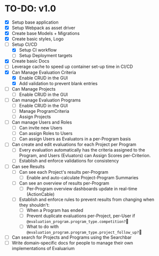 # TO-DO: v1.0

- [x] Setup base application
- [x] Setup Webpack as asset driver
- [x] Create base Models + Migrations
- [x] Create basic styles, Logo
- [ ] Setup CI/CD
  - [x] Setup CI workflow
  - [ ] Setup Deployment targets
- [x] Create basic Docs
- [ ] Leverage cache to speed up container set-up time in CI/CD
- [x] Can Manage Evaluation Criteria
  - [x] Enable CRUD in the GUI
  - [x] Add validation to prevent blank entries
- [ ] Can Manage Projects
  - [ ] Enable CRUD in the GUI
- [ ] Can manage Evaluation Programs
  - [ ] Enable CRUD in the GUI
  - [ ] Manage ProgramCriteria
  - [ ] Assign Projects
- [ ] Can manage Users and Roles
  - [ ] Can invite new Users
  - [ ] Can assign Roles to Users
  - [ ] Can assign Users as Evaluators in a per-Program basis
- [ ] Can create and edit evaluations for each Project per Program
  - [ ] Every evaluation automatically has the criteria assigned to the Program, and Users (Evluators) can Assign Scores per-Criterion.
  - [ ] Establish and enforce validations for consistency
- [ ] Can see Results
  - [ ] Can see each Project's results per-Program
    - [ ] Enable and auto-calculate Project-Program Summaries
  - [ ] Can see an overview of results per-Program
    - [ ] Per-Program overview dashboards update in real-time (ActionCable)
  - [ ] Establish and enforce rules to prevent results from changing when they shouldn't:
    - [ ] When a Program has ended
    - [ ] Prevent duplicate evaluations per-Project, per-User if `@evaluation_program.program_type.competition?`
    - [ ] What to do with `@evaluation_program.program_type.project_follow_up?`
- [ ] Can search for Projects and Programs using the Searchbar
- [ ] Write domain-specific docs for people to manage their own implementations of Evaluarium